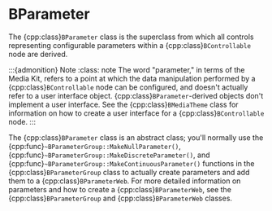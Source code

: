 # BParameter

The {cpp:class}`BParameter` class is the superclass from which all
controls representing configurable parameters within a
{cpp:class}`BControllable` node are derived.

:::{admonition} Note
:class: note
The word "parameter," in terms of the Media Kit, refers to a point at
which the data manipulation performed by a {cpp:class}`BControllable` node
can be configured, and doesn't actually refer to a user interface object.
{cpp:class}`BParameter`-derived objects don't implement a user interface.
See the {cpp:class}`BMediaTheme` class for information on how to create a
user interface for a {cpp:class}`BControllable` node.
:::

The {cpp:class}`BParameter` class is an abstract class; you'll normally
use the {cpp:func}`~BParameterGroup::MakeNullParameter()`,
{cpp:func}`~BParameterGroup::MakeDiscreteParameter()`, and
{cpp:func}`~BParameterGroup::MakeContinuousParameter()` functions in the
{cpp:class}`BParameterGroup` class to actually create parameters and add
them to a {cpp:class}`BParameterWeb`. For more detailed information on
parameters and how to create a {cpp:class}`BParameterWeb`, see the
{cpp:class}`BParameterGroup` and {cpp:class}`BParameterWeb` classes.
